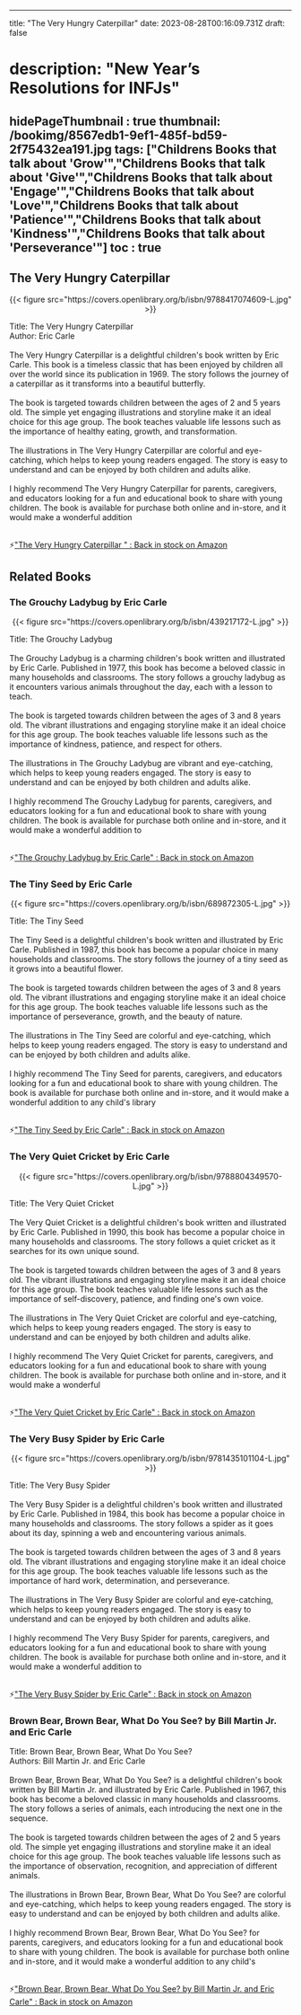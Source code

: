 
---
title: "The Very Hungry Caterpillar"
date: 2023-08-28T00:16:09.731Z
draft: false
# description: "New Year’s Resolutions for INFJs"
hidePageThumbnail : true
thumbnail: /bookimg/8567edb1-9ef1-485f-bd59-2f75432ea191.jpg
tags: ["Childrens Books that talk about 'Grow'","Childrens Books that talk about 'Give'","Childrens Books that talk about 'Engage'","Childrens Books that talk about 'Love'","Childrens Books that talk about 'Patience'","Childrens Books that talk about 'Kindness'","Childrens Books that talk about 'Perseverance'"]
toc : true
---
## The Very Hungry Caterpillar 

<center>
{{< figure src="https://covers.openlibrary.org/b/isbn/9788417074609-L.jpg" >}}
</center>

Title: The Very Hungry Caterpillar</br>
Author: Eric Carle</br></br>
The Very Hungry Caterpillar is a delightful children's book written by Eric Carle. This book is a timeless classic that has been enjoyed by children all over the world since its publication in 1969. The story follows the journey of a caterpillar as it transforms into a beautiful butterfly.</br></br>
The book is targeted towards children between the ages of 2 and 5 years old. The simple yet engaging illustrations and storyline make it an ideal choice for this age group. The book teaches valuable life lessons such as the importance of healthy eating, growth, and transformation.</br></br>
The illustrations in The Very Hungry Caterpillar are colorful and eye-catching, which helps to keep young readers engaged. The story is easy to understand and can be enjoyed by both children and adults alike.</br></br>
I highly recommend The Very Hungry Caterpillar for parents, caregivers, and educators looking for a fun and educational book to share with young children. The book is available for purchase both online and in-store, and it would make a wonderful addition</br></br>

<p>⚡<a id="aflink" href="https://www.amazon.com/gp/search?ie=UTF8&tag=klayu00-20&linkCode=ur2&linkId=6639bed89a8ad8dd2705e40644eb43d3&camp=1789&creative=9325&index=books&keywords=The Very Hungry Caterpillar " class="one" target="_blank" title='"The Very Hungry Caterpillar " : Back in stock on Amazon'>"The Very Hungry Caterpillar " : Back in stock on Amazon</a></p>

## Related Books
### The Grouchy Ladybug by Eric Carle
<center>
{{< figure src="https://covers.openlibrary.org/b/isbn/439217172-L.jpg" >}}
</center>

Title: The Grouchy Ladybug</br></br>
The Grouchy Ladybug is a charming children's book written and illustrated by Eric Carle. Published in 1977, this book has become a beloved classic in many households and classrooms. The story follows a grouchy ladybug as it encounters various animals throughout the day, each with a lesson to teach.</br></br>
The book is targeted towards children between the ages of 3 and 8 years old. The vibrant illustrations and engaging storyline make it an ideal choice for this age group. The book teaches valuable life lessons such as the importance of kindness, patience, and respect for others.</br></br>
The illustrations in The Grouchy Ladybug are vibrant and eye-catching, which helps to keep young readers engaged. The story is easy to understand and can be enjoyed by both children and adults alike.</br></br>
I highly recommend The Grouchy Ladybug for parents, caregivers, and educators looking for a fun and educational book to share with young children. The book is available for purchase both online and in-store, and it would make a wonderful addition to</br></br>

<p>⚡<a id="aflink" href="https://www.amazon.com/gp/search?ie=UTF8&tag=klayu00-20&linkCode=ur2&linkId=6639bed89a8ad8dd2705e40644eb43d3&camp=1789&creative=9325&index=books&keywords=The Grouchy Ladybug by Eric Carle" class="one" target="_blank" title='"The Grouchy Ladybug by Eric Carle" : Back in stock on Amazon'>"The Grouchy Ladybug by Eric Carle" : Back in stock on Amazon</a></p>

### The Tiny Seed by Eric Carle
<center>
{{< figure src="https://covers.openlibrary.org/b/isbn/689872305-L.jpg" >}}
</center>

Title: The Tiny Seed</br></br>
The Tiny Seed is a delightful children's book written and illustrated by Eric Carle. Published in 1987, this book has become a popular choice in many households and classrooms. The story follows the journey of a tiny seed as it grows into a beautiful flower.</br></br>
The book is targeted towards children between the ages of 3 and 8 years old. The vibrant illustrations and engaging storyline make it an ideal choice for this age group. The book teaches valuable life lessons such as the importance of perseverance, growth, and the beauty of nature.</br></br>
The illustrations in The Tiny Seed are colorful and eye-catching, which helps to keep young readers engaged. The story is easy to understand and can be enjoyed by both children and adults alike.</br></br>
I highly recommend The Tiny Seed for parents, caregivers, and educators looking for a fun and educational book to share with young children. The book is available for purchase both online and in-store, and it would make a wonderful addition to any child's library</br></br>

<p>⚡<a id="aflink" href="https://www.amazon.com/gp/search?ie=UTF8&tag=klayu00-20&linkCode=ur2&linkId=6639bed89a8ad8dd2705e40644eb43d3&camp=1789&creative=9325&index=books&keywords=The Tiny Seed by Eric Carle" class="one" target="_blank" title='"The Tiny Seed by Eric Carle" : Back in stock on Amazon'>"The Tiny Seed by Eric Carle" : Back in stock on Amazon</a></p>

### The Very Quiet Cricket by Eric Carle
<center>
{{< figure src="https://covers.openlibrary.org/b/isbn/9788804349570-L.jpg" >}}
</center>

Title: The Very Quiet Cricket</br></br>
The Very Quiet Cricket is a delightful children's book written and illustrated by Eric Carle. Published in 1990, this book has become a popular choice in many households and classrooms. The story follows a quiet cricket as it searches for its own unique sound.</br></br>
The book is targeted towards children between the ages of 3 and 8 years old. The vibrant illustrations and engaging storyline make it an ideal choice for this age group. The book teaches valuable life lessons such as the importance of self-discovery, patience, and finding one's own voice.</br></br>
The illustrations in The Very Quiet Cricket are colorful and eye-catching, which helps to keep young readers engaged. The story is easy to understand and can be enjoyed by both children and adults alike.</br></br>
I highly recommend The Very Quiet Cricket for parents, caregivers, and educators looking for a fun and educational book to share with young children. The book is available for purchase both online and in-store, and it would make a wonderful</br></br>

<p>⚡<a id="aflink" href="https://www.amazon.com/gp/search?ie=UTF8&tag=klayu00-20&linkCode=ur2&linkId=6639bed89a8ad8dd2705e40644eb43d3&camp=1789&creative=9325&index=books&keywords=The Very Quiet Cricket by Eric Carle" class="one" target="_blank" title='"The Very Quiet Cricket by Eric Carle" : Back in stock on Amazon'>"The Very Quiet Cricket by Eric Carle" : Back in stock on Amazon</a></p>

### The Very Busy Spider by Eric Carle
<center>
{{< figure src="https://covers.openlibrary.org/b/isbn/9781435101104-L.jpg" >}}
</center>

Title: The Very Busy Spider</br></br>
The Very Busy Spider is a delightful children's book written and illustrated by Eric Carle. Published in 1984, this book has become a popular choice in many households and classrooms. The story follows a spider as it goes about its day, spinning a web and encountering various animals.</br></br>
The book is targeted towards children between the ages of 3 and 8 years old. The vibrant illustrations and engaging storyline make it an ideal choice for this age group. The book teaches valuable life lessons such as the importance of hard work, determination, and perseverance.</br></br>
The illustrations in The Very Busy Spider are colorful and eye-catching, which helps to keep young readers engaged. The story is easy to understand and can be enjoyed by both children and adults alike.</br></br>
I highly recommend The Very Busy Spider for parents, caregivers, and educators looking for a fun and educational book to share with young children. The book is available for purchase both online and in-store, and it would make a wonderful addition to</br></br>

<p>⚡<a id="aflink" href="https://www.amazon.com/gp/search?ie=UTF8&tag=klayu00-20&linkCode=ur2&linkId=6639bed89a8ad8dd2705e40644eb43d3&camp=1789&creative=9325&index=books&keywords=The Very Busy Spider by Eric Carle" class="one" target="_blank" title='"The Very Busy Spider by Eric Carle" : Back in stock on Amazon'>"The Very Busy Spider by Eric Carle" : Back in stock on Amazon</a></p>

### Brown Bear, Brown Bear, What Do You See? by Bill Martin Jr. and Eric Carle
Title: Brown Bear, Brown Bear, What Do You See?</br>
Authors: Bill Martin Jr. and Eric Carle</br></br>
Brown Bear, Brown Bear, What Do You See? is a delightful children's book written by Bill Martin Jr. and illustrated by Eric Carle. Published in 1967, this book has become a beloved classic in many households and classrooms. The story follows a series of animals, each introducing the next one in the sequence.</br></br>
The book is targeted towards children between the ages of 2 and 5 years old. The simple yet engaging illustrations and storyline make it an ideal choice for this age group. The book teaches valuable life lessons such as the importance of observation, recognition, and appreciation of different animals.</br></br>
The illustrations in Brown Bear, Brown Bear, What Do You See? are colorful and eye-catching, which helps to keep young readers engaged. The story is easy to understand and can be enjoyed by both children and adults alike.</br></br>
I highly recommend Brown Bear, Brown Bear, What Do You See? for parents, caregivers, and educators looking for a fun and educational book to share with young children. The book is available for purchase both online and in-store, and it would make a wonderful addition to any child's</br></br>

<p>⚡<a id="aflink" href="https://www.amazon.com/gp/search?ie=UTF8&tag=klayu00-20&linkCode=ur2&linkId=6639bed89a8ad8dd2705e40644eb43d3&camp=1789&creative=9325&index=books&keywords=Brown Bear, Brown Bear, What Do You See? by Bill Martin Jr. and Eric Carle" class="one" target="_blank" title='"Brown Bear, Brown Bear, What Do You See? by Bill Martin Jr. and Eric Carle" : Back in stock on Amazon'>"Brown Bear, Brown Bear, What Do You See? by Bill Martin Jr. and Eric Carle" : Back in stock on Amazon</a></p>
